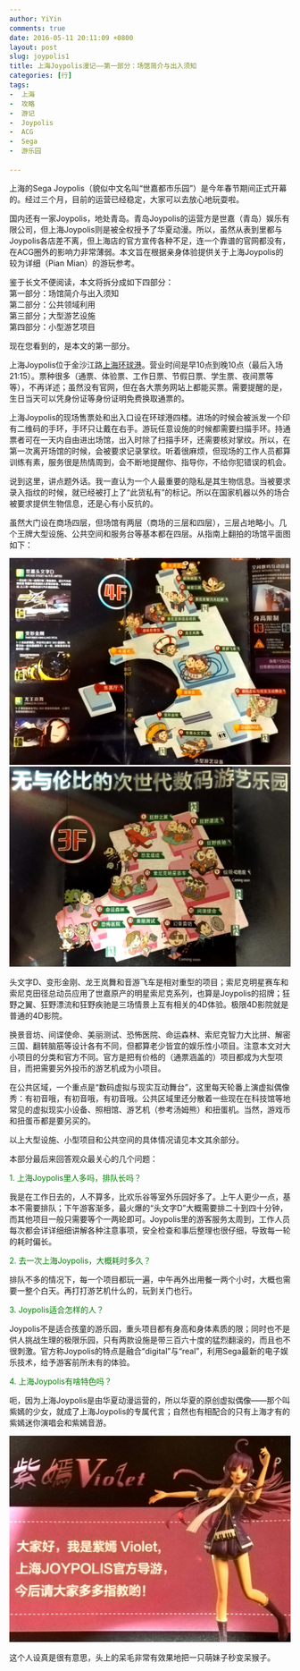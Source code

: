 ```yaml
---
author: YiYin
comments: true
date: 2016-05-11 20:11:09 +0800
layout: post
slug: joypolis1
title: 上海Joypolis漫记——第一部分：场馆简介与出入须知
categories: [行]
tags:
-  上海
-  攻略
-  游记
-  Joypolis
-  ACG
-  Sega
-  游乐园

---
```


上海的Sega Joypolis（貌似中文名叫“世嘉都市乐园”）是今年春节期间正式开幕的。经过三个月，目前的运营已经稳定，大家可以去放心地玩耍啦。

国内还有一家Joypolis，地处青岛。青岛Joypolis的运营方是世嘉（青岛）娱乐有限公司，但上海Joypolis则是被全权授予了华夏动漫。所以，虽然从表到里都与Joypolis各店差不离，但上海店的官方宣传各种不足，连一个靠谱的官网都没有，在ACG圈外的影响力非常薄弱。本文旨在根据亲身体验提供关于上海Joypolis的较为详细（Pian Mian）的游玩参考。

鉴于长文不便阅读，本文将拆分成如下四部分：<br>
第一部分：场馆简介与出入须知<br>
第二部分：公共领域利用<br>
第三部分；大型游艺设施<br>
第四部分：小型游艺项目<br>

现在您看到的，是本文的第一部分。

上海Joypolis位于金沙江路<a href="http://www.global-harbor.com/shanghai/sub/default.aspx" target="_blank">上海环球港</a>。营业时间是早10点到晚10点（最后入场21:15）。票种很多（通票、体验票、工作日票、节假日票、学生票、夜间票等等），不再详述；虽然没有官网，但在各大票务网站上都能买票。需要提醒的是，生日当天可以凭身份证等身份证明免费换取通票的。

上海Joypolis的现场售票处和出入口设在环球港四楼。进场的时候会被派发一个印有二维码的手环，手环只让戴在右手。游玩任意设施的时候都需要扫描手环。持通票者可在一天内自由进出场馆，出入时除了扫描手环，还需要核对掌纹。所以，在第一次离开场馆的时候，会被要求记录掌纹。听着很麻烦，但现场的工作人员都算训练有素，服务很是热情周到，会不断地提醒你、指导你，不给你犯错误的机会。

说到这里，讲点题外话。我一直认为一个人最重要的隐私是其生物信息。当被要求录入指纹的时候，就已经被打上了“此货私有”的标记。所以在国家机器以外的场合被要求提供生物信息，还是心有小反抗的。

虽然大门设在商场四层，但场馆有两层（商场的三层和四层），三层占地略小。几个王牌大型设施、公共空间和服务台等基本都在四层。从指南上翻拍的场馆平面图如下：

<img src="\public\images\sega\4F.jpg" alt="">

<img src="\public\images\sega\3F.jpg" alt="">

头文字D、变形金刚、龙王岚舞和音游飞车是相对重型的项目；索尼克明星赛车和索尼克田径总动员应用了世嘉原产的明星索尼克系列，也算是Joypolis的招牌；狂野之翼、狂野漂流和狂野疾驰是三场情景上互有相关的4D体验。极限4D影院就是普通的4D影院。

换景音坊、间谍使命、美丽测试、恐怖医院、命运森林、索尼克智力大比拼、解密三国、翻转脑筋等设计各有不同，但都算老少皆宜的娱乐性小项目。注意本文对大小项目的分类和官方不同。官方是把有价格的（通票涵盖的）项目都成为大型项目，而把需要另外投币的游艺机成为小项目。

在公共区域，一个重点是“数码虚拟与现实互动舞台”，这里每天轮番上演虚拟偶像秀：有初音哦，有初音哦，有初音哦。公共区域里还分散着一些现在在科技馆等地常见的虚拟现实小设备、照相馆、游艺机（参考汤姆熊）和扭蛋机。当然，游戏币和扭蛋币都是要另买的。

以上大型设施、小型项目和公共空间的具体情况请见本文其余部分。

本部分最后来回答观众最关心的几个问题：

<div style="color:#008000">1. 上海Joypolis里人多吗，排队长吗？</div>

我是在工作日去的，人不算多，比欢乐谷等室外乐园好多了。上午人更少一点，基本不需要排队；下午游客渐多，最火爆的“头文字D”大概需要排二十到四十分钟，而其他项目一般只需要等个一两轮即可。Joypolis里的游客服务太周到，工作人员每次都会详详细细讲解各种注意事项，安全检查和事后整理也很仔细，导致每一轮的耗时偏长。

<div style="color:#008000">2. 去一次上海Joypolis，大概耗时多久？</div>

排队不多的情况下，每一个项目都玩一遍，中午再外出用餐一两个小时，大概也需要一整个白天。再打打游艺机什么的，玩到关门也行。

<div style="color:#008000">3. Joypolis适合怎样的人？</div>

Joypolis不是适合孩童的游乐园，重头项目都有身高和身体素质的限；同时也不是供人挑战生理的极限乐园，只有两款设施是带三百六十度的猛烈翻滚的，而且也不很刺激。官方称Joypolis的特点是融合“digital”与“real”，利用Sega最新的电子娱乐技术，给予游客前所未有的体验。

<div style="color:#008000">4. 上海Joypolis有啥特色吗？</div>

呃，因为上海Joypolis是由华夏动漫运营的，所以华夏的原创虚拟偶像——那个叫紫嫣的少女，就成了上海Joypolis的专属代言；自然也有相配合的只有上海才有的紫嫣迷你演唱会和紫嫣音游。

<img src="\public\images\sega\violet.jpg" alt="">

这个人设真是很有意思，头上的呆毛非常有效果地把一只萌妹子秒变呆猴子。